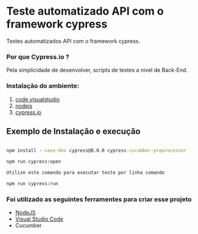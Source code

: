 # Teste automatizado API com o framework cypress 
Testes automatizados API com o framework cypress.

### Por que Cypress.io ?
 Pela simplicidade de desenvolver, scripts de testes a nivel de Back-End.


### Instalação do ambiente:
  1. [code.visualstudio](https://code.visualstudio.com/)
  2. [nodejs](https://nodejs.org/en/download/)
  3. [cypress.io](https://docs.cypress.io/guides/getting-started/installing-cypress#System-requirements)

## Exemplo de Instalação e execução
  ```cmd

  npm install --save-dev cypress@8.0.0 cypress-cucumber-preprocessor
  
  npm run cypress:open
  
  Utilize este comando para executar teste por linha comando
  
  npm run cypress:run

  ```
 
 
 
  

### Foi utilizado as seguintes ferramentes para criar esse projeto
 - [NodeJS](https://nodejs.org/pt-br/)
 - [Visual Studio Code](https://code.visualstudio.com/)
 - Cucumber
